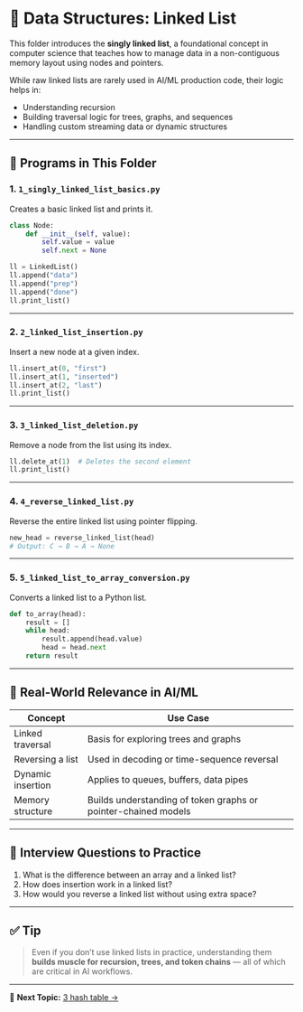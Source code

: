# 🧠 Data Structures: Linked List

This folder introduces the **singly linked list**, a foundational concept in computer science that teaches how to manage data in a non-contiguous memory layout using nodes and pointers.

While raw linked lists are rarely used in AI/ML production code, their logic helps in:
- Understanding recursion
- Building traversal logic for trees, graphs, and sequences
- Handling custom streaming data or dynamic structures

---

## 📌 Programs in This Folder

### 1. `1_singly_linked_list_basics.py`

Creates a basic linked list and prints it.

```python
class Node:
    def __init__(self, value):
        self.value = value
        self.next = None

ll = LinkedList()
ll.append("data")
ll.append("prep")
ll.append("done")
ll.print_list()
```

---

### 2. `2_linked_list_insertion.py`

Insert a new node at a given index.

```python
ll.insert_at(0, "first")
ll.insert_at(1, "inserted")
ll.insert_at(2, "last")
ll.print_list()
```

---

### 3. `3_linked_list_deletion.py`

Remove a node from the list using its index.

```python
ll.delete_at(1)  # Deletes the second element
ll.print_list()
```

---

### 4. `4_reverse_linked_list.py`

Reverse the entire linked list using pointer flipping.

```python
new_head = reverse_linked_list(head)
# Output: C → B → A → None
```

---

### 5. `5_linked_list_to_array_conversion.py`

Converts a linked list to a Python list.

```python
def to_array(head):
    result = []
    while head:
        result.append(head.value)
        head = head.next
    return result
```

---

## 🎯 Real-World Relevance in AI/ML

| Concept              | Use Case |
|----------------------|----------|
| Linked traversal     | Basis for exploring trees and graphs |
| Reversing a list     | Used in decoding or time-sequence reversal |
| Dynamic insertion    | Applies to queues, buffers, data pipes |
| Memory structure     | Builds understanding of token graphs or pointer-chained models |

---

## 🧠 Interview Questions to Practice

1. What is the difference between an array and a linked list?
2. How does insertion work in a linked list?
3. How would you reverse a linked list without using extra space?

---

## ✅ Tip

> Even if you don’t use linked lists in practice, understanding them **builds muscle for recursion, trees, and token chains** — all of which are critical in AI workflows.

---

📁 **Next Topic:** [3 hash table →](../03%20hash%20table/)